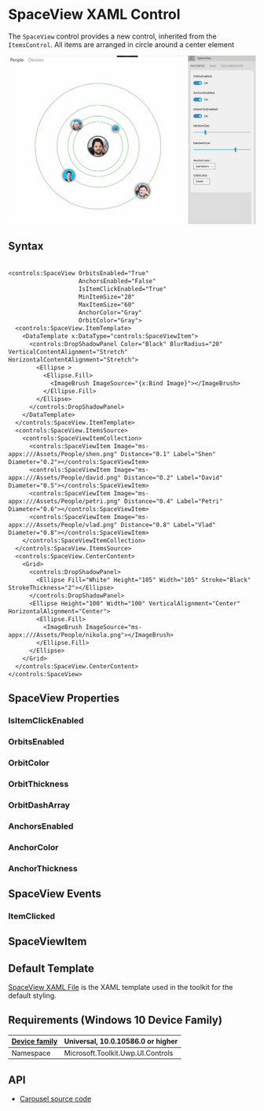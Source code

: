 # SpaceView XAML Control 

The `SpaceView` control provides a new control, inherited from the `ItemsControl`. All items are arranged in circle around a center element

![SpaceView Overview](../resources/images/SpaceView.gif "SpaceView")  

## Syntax

```xaml

<controls:SpaceView OrbitsEnabled="True" 
                    AnchorsEnabled="False" 
                    IsItemClickEnabled="True" 
                    MinItemSize="20" 
                    MaxItemSize="60"
                    AnchorColor="Gray"
                    OrbitColor="Gray">
  <controls:SpaceView.ItemTemplate>
    <DataTemplate x:DataType="controls:SpaceViewItem">
      <controls:DropShadowPanel Color="Black" BlurRadius="20" VerticalContentAlignment="Stretch" HorizontalContentAlignment="Stretch">
        <Ellipse >
          <Ellipse.Fill>
            <ImageBrush ImageSource="{x:Bind Image}"></ImageBrush>
          </Ellipse.Fill>
        </Ellipse>
      </controls:DropShadowPanel>
    </DataTemplate>
  </controls:SpaceView.ItemTemplate>
  <controls:SpaceView.ItemsSource>
    <controls:SpaceViewItemCollection>
      <controls:SpaceViewItem Image="ms-appx:///Assets/People/shen.png" Distance="0.1" Label="Shen" Diameter="0.2"></controls:SpaceViewItem>
      <controls:SpaceViewItem Image="ms-appx:///Assets/People/david.png" Distance="0.2" Label="David" Diameter="0.5"></controls:SpaceViewItem>
      <controls:SpaceViewItem Image="ms-appx:///Assets/People/petri.png" Distance="0.4" Label="Petri" Diameter="0.6"></controls:SpaceViewItem>
      <controls:SpaceViewItem Image="ms-appx:///Assets/People/vlad.png" Distance="0.8" Label="Vlad" Diameter="0.8"></controls:SpaceViewItem>
    </controls:SpaceViewItemCollection>
  </controls:SpaceView.ItemsSource>
  <controls:SpaceView.CenterContent>
    <Grid>
      <controls:DropShadowPanel>
        <Ellipse Fill="White" Height="105" Width="105" Stroke="Black" StrokeThickness="2"></Ellipse>
      </controls:DropShadowPanel>
      <Ellipse Height="100" Width="100" VerticalAlignment="Center" HorizontalAlignment="Center">
        <Ellipse.Fill>
          <ImageBrush ImageSource="ms-appx:///Assets/People/nikola.png"></ImageBrush>
        </Ellipse.Fill>
      </Ellipse>
    </Grid>
  </controls:SpaceView.CenterContent>
</controls:SpaceView>

```

## SpaceView Properties

### IsItemClickEnabled

### OrbitsEnabled

### OrbitColor

### OrbitThickness

### OrbitDashArray

### AnchorsEnabled

### AnchorColor

### AnchorThickness

## SpaceView Events

### ItemClicked

## SpaceViewItem


## Default Template 

[SpaceView XAML File](https://github.com/Microsoft/UWPCommunityToolkit/blob/master/Microsoft.Toolkit.Uwp.UI.Controls/SpaceView/SpaceView.xaml) is the XAML template used in the toolkit for the default styling.

## Requirements (Windows 10 Device Family)

| [Device family]("http://go.microsoft.com/fwlink/p/?LinkID=526370) | Universal, 10.0.10586.0 or higher |
| --- | --- |
| Namespace | Microsoft.Toolkit.Uwp.UI.Controls |

## API

* [Carousel source code](https://github.com/Microsoft/UWPCommunityToolkit/tree/master/Microsoft.Toolkit.Uwp.UI.Controls/SpaceView)

